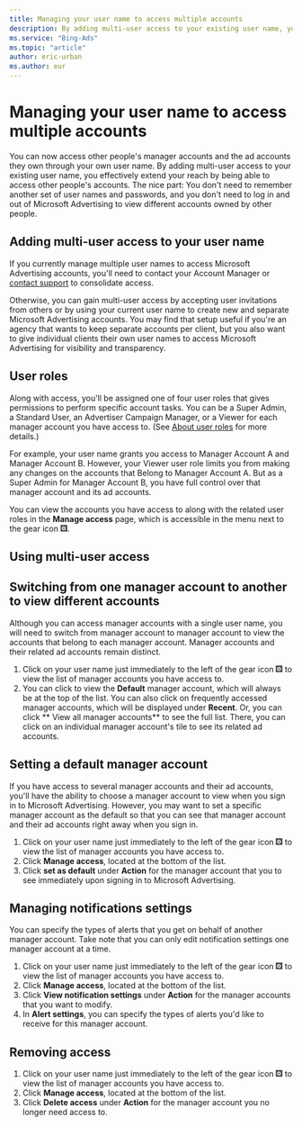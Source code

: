 ```yaml
---
title: Managing your user name to access multiple accounts
description: By adding multi-user access to your existing user name, you effectively extend your reach by being able to access other people's accounts.
ms.service: "Bing-Ads"
ms.topic: "article"
author: eric-urban
ms.author: eur
---
```


# Managing your user name to access multiple accounts

You can now access other people's manager accounts and the ad accounts they own through your own user name. By adding multi-user access to your existing user name, you effectively extend your reach by being able to access other people's accounts. The nice part: You don't need to remember another set of user names and passwords, and you don't need to log in and out of Microsoft Advertising to view different accounts owned by other people.

## Adding multi-user access to your user name

If you currently manage multiple user names to access Microsoft Advertising accounts, you'll need to contact your Account Manager or [contact support](https://go.microsoft.com/fwlink?LinkId=398371) to consolidate access.

Otherwise, you can gain multi-user access by accepting user invitations from others or by using your current user name to create new and separate Microsoft Advertising accounts. You may find that setup useful if you're an agency that wants to keep separate accounts per client, but you also want to give individual clients their own user names to access Microsoft Advertising for visibility and transparency.

## User roles

Along with access, you'll be assigned one of four user roles that gives permissions to perform specific account tasks. You can be a Super Admin, a Standard User, an Advertiser Campaign Manager, or a Viewer for each manager account you have access to. (See [About user roles](./hlp_BA_CONC_SSUserRoles.md) for more details.)

For example, your user name grants you access to Manager Account A and Manager Account B. However, your Viewer user role limits you from making any changes on the accounts that Belong to Manager Account A. But as a Super Admin for Manager Account B, you have full control over that manager account and its ad accounts.

You can view the accounts you have access to along with the related user roles in the **Manage access** page, which is accessible in the menu next to the gear icon ![gear icon](../images/BA_Icons_Gear.png).

## Using multi-user access

## Switching from one manager account to another to view different accounts
Although you can access manager accounts with a single user name, you will need to switch from manager account to manager account to view the accounts that belong to each manager account. Manager accounts and their related ad accounts remain distinct.

1. Click on your user name just immediately to the left of the gear icon ![gear icon](../images/BA_Icons_Gear.png) to view the list of manager accounts you have access to.
1. You can click to view the **Default** manager account, which will always be at the top of the list. You can also click on frequently accessed manager accounts, which will be displayed under **Recent**. Or, you can click ** View all manager accounts** to see the full list. There, you can click on an individual manager account's tile to see its related ad accounts.

## Setting a default manager account
If you have access to several manager accounts and their ad accounts, you'll have the ability to choose a manager account to view when you sign in to Microsoft Advertising. However, you may want to set a specific manager account as the default so that you can see that manager account and their ad accounts right away when you sign in.

1. Click on your user name just immediately to the left of the gear icon ![gear icon](../images/BA_Icons_Gear.png) to view the list of manager accounts you have access to.
1. Click **Manage access**, located at the bottom of the list.
1. Click **set as default** under **Action** for the manager account that you to see immediately upon signing in to Microsoft Advertising.

## Managing notifications settings
You can specify the types of alerts that you get on behalf of another manager account. Take note that you can only edit notification settings one manager account at a time.

1. Click on your user name just immediately to the left of the gear icon ![gear icon](../images/BA_Icons_Gear.png) to view the list of manager accounts you have access to.
1. Click **Manage access**, located at the bottom of the list.
1. Click **View notification settings** under **Action** for the manager accounts that you want to modify.
1. In **Alert settings**, you can specify the types of alerts you'd like to receive for this manager account.

## Removing access
1. Click on your user name just immediately to the left of the gear icon ![gear icon](../images/BA_Icons_Gear.png) to view the list of manager accounts you have access to.
1. Click **Manage access**, located at the bottom of the list.
1. Click **Delete access** under **Action** for the manager account you no longer need access to.


